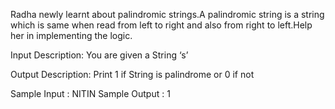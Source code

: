 Radha newly learnt about palindromic strings.A palindromic string is a string which is same when read from left to right and also from right to left.Help her in implementing the logic.

 

Input Description:
You are given a String ‘s’

Output Description:
Print 1 if String is palindrome or 0 if not

Sample Input :
NITIN
Sample Output :
1